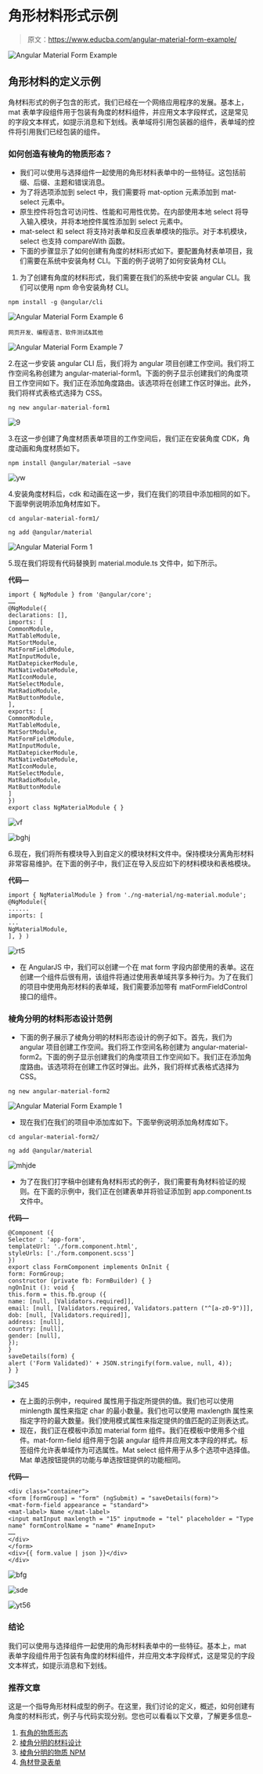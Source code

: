 # 角形材料形式示例

> 原文：<https://www.educba.com/angular-material-form-example/>

![Angular Material Form Example](img/e8319e732519aaf9400a263dcb937964.png)



## 角形材料的定义示例

角材料形式的例子包含的形式，我们已经在一个网络应用程序的发展。基本上，mat 表单字段组件用于包装有角度的材料组件，并应用文本字段样式，这是常见的字段文本样式，如提示消息和下划线。表单域将引用包装器的组件，表单域的控件将引用我们已经包装的组件。

### 如何创造有棱角的物质形态？

*   我们可以使用与选择组件一起使用的角形材料表单中的一些特征。这包括前缀、后缀、主题和错误消息。
*   为了将选项添加到 select 中，我们需要将 mat-option 元素添加到 mat-select 元素中。
*   原生控件将包含可访问性、性能和可用性优势。在内部使用本地 select 将导入输入模块，并将本地控件属性添加到 select 元素中。
*   mat-select 和 select 将支持对表单和反应表单模块的指示。对于本机模块，select 也支持 compareWith 函数。
*   下面的步骤显示了如何创建有角度的材料形式如下。要配置角材表单项目，我们需要在系统中安装角材 CLI。下面的例子说明了如何安装角材 CLI。

1.  为了创建有角度的材料形式，我们需要在我们的系统中安装 angular CLI。我们可以使用 npm 命令安装角材 CLI。

```
npm install -g @angular/cli
```

![Angular Material Form Example 6](img/5f8a26c33d0485ba80de4edfd1fe89a9.png)



<small>网页开发、编程语言、软件测试&其他</small>

![Angular Material Form Example 7](img/0680ae99f20c0e48fa83eb74b5f2cb35.png)



2.在这一步安装 angular CLI 后，我们将为 angular 项目创建工作空间。我们将工作空间名称创建为 angular-material-form1。下面的例子显示创建我们的角度项目工作空间如下。我们正在添加角度路由。该选项将在创建工作区时弹出。此外，我们将样式表格式选择为 CSS。

```
ng new angular-material-form1
```

![9](img/c4f0be7166c0823a024cb9d56b7ac4b7.png)



3.在这一步创建了角度材质表单项目的工作空间后，我们正在安装角度 CDK，角度动画和角度材质如下。

```
npm install @angular/material –save
```

![yw](img/82253616abc3b61cc9b6b0b0005ccaaf.png)



4.安装角度材料后，cdk 和动画在这一步，我们在我们的项目中添加相同的如下。下面举例说明添加角材库如下。

```
cd angular-material-form1/
```

```
ng add @angular/material
```

![Angular Material Form 1](img/f7c45802ab39cc6b17bd7ab11bc1f9d6.png)



5.现在我们将现有代码替换到 material.module.ts 文件中，如下所示。

**代码—**

```
import { NgModule } from '@angular/core';
……
@NgModule({
declarations: [],
imports: [
CommonModule,
MatTableModule,
MatSortModule,
MatFormFieldModule,
MatInputModule,
MatDatepickerModule,
MatNativeDateModule,
MatIconModule,
MatSelectModule,
MatRadioModule,
MatButtonModule,
],
exports: [
CommonModule,
MatTableModule,
MatSortModule,
MatFormFieldModule,
MatInputModule,
MatDatepickerModule,
MatNativeDateModule,
MatIconModule,
MatSelectModule,
MatRadioModule,
MatButtonModule
]
})
export class NgMaterialModule { }
```

![vf](img/23449f9b4480cbcba34b64011a3c5a7a.png)



![bghj](img/468348c92c1c29790fd8ce774764b02d.png)



6.现在，我们将所有模块导入到自定义的模块材料文件中。保持模块分离角形材料非常容易维护。在下面的例子中，我们正在导入反应如下的材料模块和表格模块。

**代码—**

```
import { NgMaterialModule } from './ng-material/ng-material.module';
@NgModule({
......
imports: [
...
NgMaterialModule,
], } )
```

![rt5](img/8de91fbeff25a74919cbb083961ec9d1.png)



*   在 AngularJS 中，我们可以创建一个在 mat form 字段内部使用的表单。这在创建一个组件后很有用，该组件将通过使用表单域共享多种行为。为了在我们的项目中使用角形材料的表单域，我们需要添加带有 matFormFieldControl 接口的组件。

### 棱角分明的材料形态设计范例

*   下面的例子展示了棱角分明的材料形态设计的例子如下。首先，我们为 angular 项目创建工作空间。我们将工作空间名称创建为 angular-material-form2。下面的例子显示创建我们的角度项目工作空间如下。我们正在添加角度路由。该选项将在创建工作区时弹出。此外，我们将样式表格式选择为 CSS。

```
ng new angular-material-form2
```

![Angular Material Form Example 1](img/c45557a191919a393a937ae1e630f6f7.png)



*   现在我们在我们的项目中添加库如下。下面举例说明添加角材库如下。

```
cd angular-material-form2/
```

```
ng add @angular/material
```

![mhjde](img/5ba43e5d3dbdbbb5bd1c5d2926d1b1a7.png)



*   为了在我们打字稿中创建有角材料形式的例子，我们需要有角材料验证的规则。在下面的示例中，我们正在创建表单并将验证添加到 app.component.ts 文件中。

**代码—**

```
@Component ({
Selector : 'app-form',
templateUrl: './form.component.html',
styleUrls: ['./form.component.scss']
})
export class FormComponent implements OnInit {
form: FormGroup;
constructor (private fb: FormBuilder) { }
ngOnInit (): void {
this.form = this.fb.group ({
name: [null, [Validators.required]],
email: [null, [Validators.required, Validators.pattern ("^[a-z0-9")]],
dob: [null, [Validators.required]],
address: [null],
country: [null],
gender: [null],
});
}
saveDetails(form) {
alert ('Form Validated)' + JSON.stringify(form.value, null, 4));
} }
```

![345](img/ac1ccb0536d4d00d92f96bf838b5628b.png)



*   在上面的示例中，required 属性用于指定所提供的值。我们也可以使用 minlength 属性来指定 char 的最小数量。我们也可以使用 maxlength 属性来指定字符的最大数量。我们使用模式属性来指定提供的值匹配的正则表达式。
*   现在，我们正在模板中添加 material form 组件。我们在模板中使用多个组件。mat-form-field 组件用于包装 angular 组件并应用文本字段的样式。标签组件允许表单域作为可选属性。Mat select 组件用于从多个选项中选择值。Mat 单选按钮提供的功能与单选按钮提供的功能相同。

**代码—**

```
<div class="container">
<form [formGroup] = "form" (ngSubmit) = "saveDetails(form)">
<mat-form-field appearance = "standard">
<mat-label> Name </mat-label>
<input matInput maxlength = "15" inputmode = "tel" placeholder = "Type name" formControlName = "name" #nameInput>
……
</div>
</form>
<div>{{ form.value | json }}</div>
</div>
```

![bfg](img/f0fccfadc553133fc2ea3f008a6c00dc.png)



![sde](img/52203a5db5e8c3267c5ea8d5bda3a867.png)



![yt56](img/5505c3ec8c81bd0f657f319f62647012.png)



### 结论

我们可以使用与选择组件一起使用的角形材料表单中的一些特征。基本上，mat 表单字段组件用于包装有角度的材料组件，并应用文本字段样式，这是常见的字段文本样式，如提示消息和下划线。

### 推荐文章

这是一个指导角形材料成型的例子。在这里，我们讨论的定义，概述，如何创建有角度的材料形式，例子与代码实现分别。您也可以看看以下文章，了解更多信息–

1.  [有角的物质形态](https://www.educba.com/angular-material-form/)
2.  [棱角分明的材料设计](https://www.educba.com/angular-material-design/)
3.  [棱角分明的物质 NPM](https://www.educba.com/angular-material-npm/)
4.  [角材登录表单](https://www.educba.com/angular-material-login-form/)





